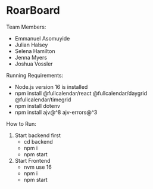 # RoarBoard

Team Members:

- Emmanuel Asomuyide
- Julian Halsey
- Selena Hamilton
- Jenna Myers
- Joshua Vossler


Running Requirements:

- Node.js version 16 is installed 
- npm install @fullcalendar/react @fullcalendar/daygrid @fullcalendar/timegrid
- npm install dotenv
- npm install ajv@^8 ajv-errors@^3

How to Run:
1. Start backend first
     - cd backend
     - npm i
     - npm start
2. Start Frontend
     - nvm use 16
     - npm i
     - npm start
